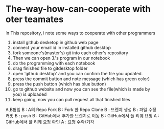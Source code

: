 # The-way-how-can-cooperate with oter teamates
In This repository, i note some ways to cooperate with other programmers 

1. install github desketop in github web page
2. connect your email id in installed github desktop
3. fork someone's(master's) git into each other's repository
4. Then we can open 3.'s program in our notebook
5. do the programming with each notebook
6. drag finished file to gitdesktop folder 
7. open 'github desktop' and you can confirm the file you updated.
8. press the commit button and note message (which has green color)
9. press the push button (which has blue button)
10. go to github website and now you can see the file(which is made by you) is uploaded
11. keep going, now you can pull request all that finished files

A,B협업
B : A의 Repo Fork
B : Fork 한 Repo Clone
B : 브랜치 생성
B : 파일 수정 커밋
B : push
B : GitHub에서 추가한 브랜치로 이동
B : GitHub에서 풀 리퀘 요청
A : GitHub에서 풀 리퀘 요청 확인
A : 요청 수락/기각


